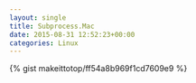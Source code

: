 ```yaml
---
layout: single                                                                                                              
title: Subprocess.Mac                                                                                                                       
date: 2015-08-31 12:52:23+00:00                                                                                                                        
categories: Linux                                                                                                                
---                                                                                                                              
```


{% gist makeittotop/ff54a8b969f1cd7609e9 %}                                                                                                           

